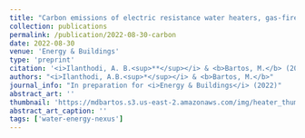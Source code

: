 ```yaml
---
title: "Carbon emissions of electric resistance water heaters, gas-fired boilers, and heat pumps for multi-unit residential buildings under real-world hot water demands"
collection: publications
permalink: /publication/2022-08-30-carbon
date: 2022-08-30
venue: 'Energy & Buildings'
type: 'preprint'
citation: '<i>Ilanthodi, A. B.<sup>**</sup></i> & <b>Bartos, M.</b> (2022). Carbon emissions of electric resistance water heaters, gas-fired boilers, and heat pumps for multi-unit residential buildings under real-world hot water demands (in preparation for <i>Energy & Buildings</i>).'
authors: "<i>Ilanthodi, A.B.<sup>*</sup></i> & <b>Bartos, M.</b>"
journal_info: "In preparation for <i>Energy & Buildings</i> (2022)"
abstract_art: ''
thumbnail: 'https://mdbartos.s3.us-east-2.amazonaws.com/img/heater_thumb.png'
abstract_art_caption: ''
tags: ['water-energy-nexus']
---
```

